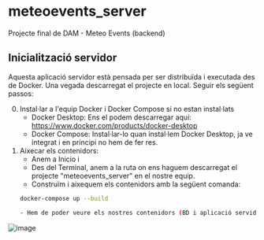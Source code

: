 # meteoevents_server
Projecte final de DAM - Meteo Events (backend)

## Inicialització servidor
Aquesta aplicació servidor està pensada per ser distribuïda i executada des de Docker.
Una vegada descarregat el projecte en local. Seguir els següent passos:

0. Instal·lar a l'equip Docker i Docker Compose si no estan instal·lats
   - Docker Desktop: Ens el podem descarregar aquí: https://www.docker.com/products/docker-desktop
   - Docker Compose: Instal·lar-lo quan instal·lem Docker Desktop, ja ve integrat i en principi no hem de fer res.
1. Aixecar els contenidors:
   - Anem a Inicio i 
   - Des del Terminal, anem a la ruta on ens haguem descarregat el projecte "meteoevents_server" en el nostre equip.
   - Construïm i aixequem els contenidors amb la següent comanda:
   ```bash
   docker-compose up --build
   
   - Hem de poder veure els nostres contenidors (BD i aplicació servidor) corrents:
![image](https://github.com/user-attachments/assets/e2384e3f-2682-4dd6-ac4b-4088cb70bca1)
